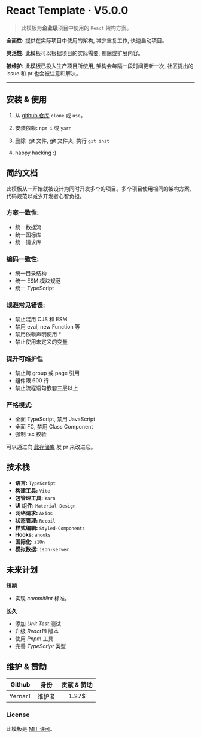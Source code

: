 # React Template &middot; V5.0.0

> 此模板为**企业级**项目中使用的 `React` 架构方案。

**全面性:** 提供在实际项目中使用的架构, 减少重复工作, 快速启动项目。

**灵活性:** 此模板可以根据项目的实际需要, 剔除或扩展内容。

**被维护:** 此模板已投入生产项目所使用, 架构会每隔一段时间更新一次, 社区提出的 issue 和 pr 也会被注意和解决。

---

## 安装 & 使用

1. 从 [github 仓库](https://github.com/YernarT/react_template) `clone` 或 `use`。

2. 安装依赖: `npm i` 或 `yarn`

3. 删除 .git 文件, git 文件夹, 执行 `git init`

4. happy hacking :)

## 简约文档

此模板从一开始就被设计为同时开发多个的项目。多个项目使用相同的架构方案, 代码规范以减少开发者心智负担。

### 方案一致性:

- 统一数据流
- 统一图标库
- 统一请求库

### 编码一致性:

- 统一目录结构
- 统一 ESM 模块规范
- 统一 TypeScript

### 规避常见错误:

- 禁止混用 CJS 和 ESM
- 禁用 eval, new Function 等
- 禁用依赖声明使用 \*
- 禁止使用未定义的变量

### 提升可维护性

- 禁止跨 group 或 page 引用
- 组件限 600 行
- 禁止流程语句嵌套三层以上

### 严格模式:

- 全面 TypeScript, 禁用 JavaScript
- 全面 FC, 禁用 Class Component
- 强制 tsc 校验

可以通过向 [此存储库](https://github.com/YernarT/react_template) 发 pr 来改进它。

## 技术栈

- **语言:** `TypeScript`
- **构建工具:** `Vite`
- **包管理工具:** `Yarn`
- **UI 组件:** `Material Design`
- **网络请求:** `Axios`
- **状态管理:** `Recoil`
- **样式编辑:** `Styled-Components`
- **Hooks:** `ahooks`
- **国际化:** `i18n`
- **模拟数据:** `json-server`

## 未来计划

**短期**

- 实现 _commitlint_ 标准。

**长久**

- 添加 _Unit Test_ 测试
- 升级 _React18_ 版本
- 使用 _Pnpm_ 工具
- 完善 _TypeScript_ 类型

## 维护 & 赞助

| Github  |  身份  | 贡献 & 赞助 |
| :-----: | :----: | :---------: |
| YernarT | 维护者 |    1.27$    |

### License

此模板是 [MIT 许可](./LICENSE)。
